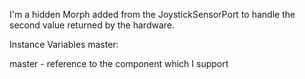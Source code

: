 I'm a hidden Morph added from the JoystickSensorPort to handle the second value returned by the hardware.


Instance Variables
	master:		<PhdETJoystickSensorPort>

master
	- reference to the component which I support

